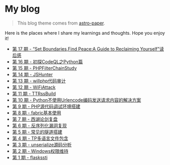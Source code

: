 # My blog 

 > This blog theme comes from [astro-paper](https://github.com/satnaing/astro-paper). 

Here is the places where I share my learnings and thoughts. Hope you enjoy it! 

* [第 17 期 - “Set Boundaries,Find Peace:A Guide to Reclaiming Yourself”读后感](https://N0el4kLs.github.io/posts/17-%E2%80%9Cset%20boundaries%2Cfind%20peace%3Aa%20guide%20to%20reclaiming%20yourself%E2%80%9D%E8%AF%BB%E5%90%8E%E6%84%9F)
* [第 16 期 - 初探CodeQL之Python篇](https://N0el4kLs.github.io/posts/16-%E5%88%9D%E6%8E%A2codeql%E4%B9%8Bpython%E7%AF%87-%E4%BD%BF%E7%94%A8ast%E4%B8%80)
* [第 15 期 - PHPFilterChainStudy](https://N0el4kLs.github.io/posts/15-phpfilterchainstudy)
* [第 14 期 - JSHunter](https://N0el4kLs.github.io/posts/14-jshunter-%E4%B8%80%E6%AC%BE%E9%92%88%E5%AF%B9%E4%BA%8E%E5%89%8D%E7%AB%AF%E7%9A%84%E6%9C%AA%E6%8E%88%E6%9D%83%E8%AE%BF%E9%97%AE%E6%89%AB%E6%8F%8F%E5%B7%A5%E5%85%B7)
* [第 13 期 - willphp代码审计](https://N0el4kLs.github.io/posts/13-willphp%E4%BB%A3%E7%A0%81%E5%AE%A1%E8%AE%A1)
* [第 12 期 - WiFiAttack](https://N0el4kLs.github.io/posts/12-wifiattack)
* [第 11 期 - TTRssBuild](https://N0el4kLs.github.io/posts/11-ttrssbuild)
* [第 10 期 - Python不使用Urlencode编码发送请求内容的解决方案](https://N0el4kLs.github.io/posts/10-python%E4%B8%8D%E4%BD%BF%E7%94%A8urlencode%E7%BC%96%E7%A0%81%E5%8F%91%E9%80%81%E8%AF%B7%E6%B1%82%E5%86%85%E5%AE%B9%E7%9A%84%E8%A7%A3%E5%86%B3%E6%96%B9%E6%A1%88)
* [第 9 期 - PHP源代码调试环境搭建](https://N0el4kLs.github.io/posts/9-php%E6%BA%90%E4%BB%A3%E7%A0%81%E8%B0%83%E8%AF%95%E7%8E%AF%E5%A2%83%E6%90%AD%E5%BB%BA)
* [第 8 期 - fabric基本使用](https://N0el4kLs.github.io/posts/8-fabric%E5%9F%BA%E6%9C%AC%E4%BD%BF%E7%94%A8)
* [第 7 期 - 西湖论剑复盘](https://N0el4kLs.github.io/posts/7-%E8%A5%BF%E6%B9%96%E8%AE%BA%E5%89%91%E5%A4%8D%E7%9B%98-%E4%BF%A1%E5%91%BC%E4%BB%BB%E6%84%8Fphp%E6%96%87%E4%BB%B6%E8%AF%BB%E5%8F%96%E5%AE%A1%E8%AE%A1%E8%BF%87%E7%A8%8B)
* [第 6 期 - 反序列化漏洞复现](https://N0el4kLs.github.io/posts/6-%E5%8F%8D%E5%BA%8F%E5%88%97%E5%8C%96%E6%BC%8F%E6%B4%9E%E5%A4%8D%E7%8E%B0)
* [第 5 期 - 常见的隧道搭建](https://N0el4kLs.github.io/posts/5-%E5%B8%B8%E8%A7%81%E7%9A%84%E9%9A%A7%E9%81%93%E6%90%AD%E5%BB%BA)
* [第 4 期 - TP多语言文件包含](https://N0el4kLs.github.io/posts/4-tp%E5%A4%9A%E8%AF%AD%E8%A8%80%E6%96%87%E4%BB%B6%E5%8C%85%E5%90%AB)
* [第 3 期 - unserialize源码分析](https://N0el4kLs.github.io/posts/3-unserialize%E6%BA%90%E7%A0%81%E5%88%86%E6%9E%90)
* [第 2 期 - Windows权限维持](https://N0el4kLs.github.io/posts/2-windows%E6%9D%83%E9%99%90%E7%BB%B4%E6%8C%81)
* [第 1 期 - flaskssti](https://N0el4kLs.github.io/posts/1-flaskssti)
